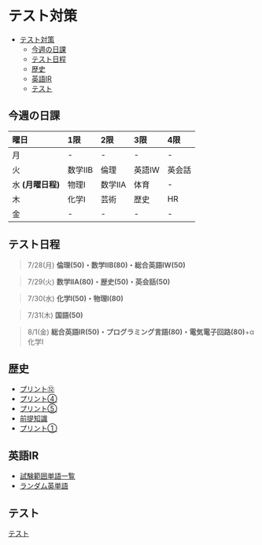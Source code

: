# テスト対策

- [テスト対策](#テスト対策)
	- [今週の日課](#今週の日課)
	- [テスト日程](#テスト日程)
	- [歴史](#歴史)
	- [英語IR](#英語ir)
	- [テスト](#テスト)

## 今週の日課

| 曜日              | 1限     | 2限     | 3限    | 4限    |
| :---------------- | :------ | :------ | :----- | :----- |
| 月                | -       | -       | -      | -      |
| 火                | 数学IIB | 倫理    | 英語IW | 英会話 |
| 水 **(月曜日程)** | 物理I   | 数学IIA | 体育   | -      |
| 木                | 化学I   | 芸術    | 歴史   | HR     |
| 金                | -       | -       | -      | -      |

<!--
| 曜日 | 1限                | 2限      | 3限            | 4限                |
| :--- | :----------------- | :------- | :------------- | :----------------- |
| 月   | 物理I              | 数学IIA  | 体育           | 課題発見           |
| 火   | 数学IIB            | 倫理     | 英語IW         | 英会話             |
| 水   | コンピューター工学 | 電気回路 | プログラミング | -                  |
| 木   | 化学I              | 芸術     | 歴史           | HR                 |
| 金   | 数学IIA            | 国語II   | 総合英語IR     | プログラミンク言語 |
-->

## テスト日程

> 7/28(月)
> **倫理(50)・数学IIB(80)・総合英語IW(50)**

> 7/29(火)
> **数学IIA(80)・歴史(50)・英会話(50)**

> 7/30(水)
> **化学I(50)・物理I(80)**

> 7/31(木)
> **国語(50)**

> 8/1(金)
> **総合英語IR(50)・プログラミング言語(80)・電気電子回路(80)**+α化学I

## 歴史

- [プリント⑫](history/term2/print1.html)
- [プリント④](history/term2/print2.html)
- [プリント⑤](history/term2/print3.html)
- [前提知識](history/term2/print4.html)
- [プリント①](history/term2/print5.html)

## 英語IR

- [試験範囲単語一覧](english/term2/wordlist.html)
- [ランダム英単語](english/term2/tangotyou.html)

## テスト
[テスト](test.md)